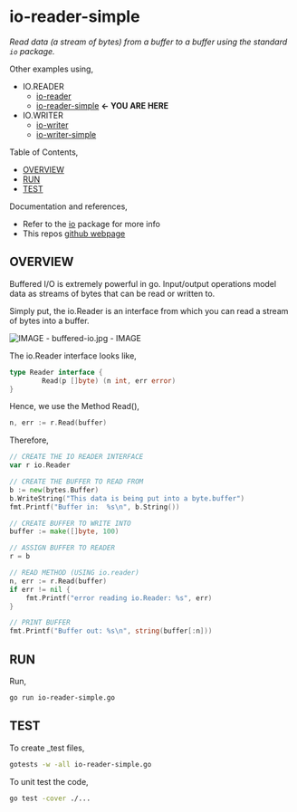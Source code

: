 # io-reader-simple

_Read data (a stream of bytes) from a buffer to a buffer
using the standard `io` package._

Other examples using,

* IO.READER
  * [io-reader](https://github.com/JeffDeCola/my-go-examples/tree/master/input-output/io-reader-/io-reader)
  * [io-reader-simple](https://github.com/JeffDeCola/my-go-examples/tree/master/input-output/io-reader-/io-reader-simple)
    **<- YOU ARE HERE**
* IO.WRITER
  * [io-writer](https://github.com/JeffDeCola/my-go-examples/tree/master/input-output/io-writer/io-writer)
  * [io-writer-simple](https://github.com/JeffDeCola/my-go-examples/tree/master/input-output/io-writer/io-writer-simple)

Table of Contents,

* [OVERVIEW](https://github.com/JeffDeCola/my-go-examples/tree/master/input-output/io-reader/io-reader-simple#overview)
* [RUN](https://github.com/JeffDeCola/my-go-examples/tree/master/input-output/io-reader/io-reader-simple#run)
* [TEST](https://github.com/JeffDeCola/my-go-examples/tree/master/input-output/io-reader/io-reader-simple#test)

Documentation and references,

* Refer to the
  [io](https://pkg.go.dev/io)
  package for more info
* This repos [github webpage](https://jeffdecola.github.io/my-go-examples/)

## OVERVIEW

Buffered I/O is extremely powerful in go.
Input/output operations model data as streams of bytes that
can be read or written to.

Simply put, the io.Reader is an interface from which you can
read a stream of bytes into a buffer.

![IMAGE - buffered-io.jpg - IMAGE](../../docs/pics/input-output/buffered-io.jpg)

The io.Reader interface looks like,

```go
type Reader interface {
        Read(p []byte) (n int, err error)
}
```

Hence, we use the Method Read(),

```go
n, err := r.Read(buffer)
```

Therefore,

```go
// CREATE THE IO READER INTERFACE
var r io.Reader

// CREATE THE BUFFER TO READ FROM
b := new(bytes.Buffer)
b.WriteString("This data is being put into a byte.buffer")
fmt.Printf("Buffer in:  %s\n", b.String())

// CREATE BUFFER TO WRITE INTO
buffer := make([]byte, 100)

// ASSIGN BUFFER TO READER
r = b

// READ METHOD (USING io.reader)
n, err := r.Read(buffer)
if err != nil {
    fmt.Printf("error reading io.Reader: %s", err)
}

// PRINT BUFFER
fmt.Printf("Buffer out: %s\n", string(buffer[:n]))
```

## RUN

Run,

```bash
go run io-reader-simple.go
```

## TEST

To create _test files,

```bash
gotests -w -all io-reader-simple.go
```

To unit test the code,

```bash
go test -cover ./... 
```
